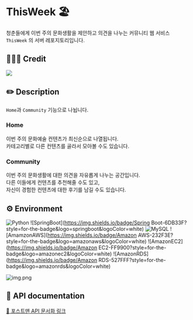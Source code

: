 # ThisWeek 🏖

청춘들에게 이번 주의 문화생활을 제안하고 의견을 나누는 커뮤니티 웹 서비스
```ThisWeek``` 의 서버 레포지토리입니다.


## 👩🏻‍💻 Credit
<img src="https://img.shields.io/badge/oxksusu-000000?style=for-the-badge&logo=Github&logoColor=white">

## ✏️ Description
```Home```과 ```Community``` 기능으로 나뉩니다.

### Home

이번 주의 문화예술 컨텐츠가 최신순으로 나열됩니다.<br>
카테고리별로 다른 컨텐츠를 골라서 모아볼 수도 있습니다.

### Community

이번 주의 문화생활에 대한 의견을 자유롭게 나누는 공간입니다.<br>
다른 이들에게 컨텐츠를 추천해줄 수도 있고,<br>
자신이 경험한 컨텐츠에 대한 후기를 남길 수도 있습니다.

## ⚙️ Environment
![Python](https://img.shields.io/badge/Python-3776AB?style=for-the-badge&logo=Python&logoColor=white)
![SpringBoot](https://img.shields.io/badge/Spring Boot-6DB33F?style=for-the-badge&logo=springboot&logoColor=white)
![MySQL](https://img.shields.io/badge/MySQL-4479A1?style=for-the-badge&logo=mysql&logoColor=white)
![AmamzonAWS](https://img.shields.io/badge/Amazon AWS-232F3E?style=for-the-badge&logo=amazonaws&logoColor=white)
![AmazonEC2](https://img.shields.io/badge/Amazon EC2-FF9900?style=for-the-badge&logo=amazonec2&logoColor=white)
![AmazonRDS](https://img.shields.io/badge/Amazon RDS-527FFF?style=for-the-badge&logo=amazonrds&logoColor=white)

![img.png](img.png)

## 🚀 API documentation
[🔗 포스트맨 API 문서화 링크](https://documenter.getpostman.com/view/20763232/2s8Z6x4ZUB)
